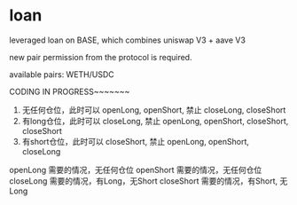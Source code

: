 # loan

leveraged loan on BASE, which combines uniswap V3 + aave V3

new pair permission from the protocol is required.

available pairs:
WETH/USDC

CODING IN PROGRESS~~~~~~~

1. 无任何仓位，此时可以 openLong, openShort, 禁止 closeLong, closeShort
2. 有long仓位，此时可以 closeLong, 禁止 openLong, openShort, closeShort, closeShort
3. 有short仓位，此时可以 closeShort, 禁止 openLong, openShort, closeLong

openLong 需要的情况，无任何仓位
openShort 需要的情况，无任何仓位
closeLong 需要的情况，有Long，无Short
closeShort 需要的情况，有Short, 无Long
